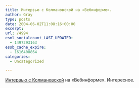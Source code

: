 ```yaml
---
title: Интервью с Колмановской на «Вебинформе».
author: Gray
type: posts
date: 2004-06-02T11:08:16+00:00
excerpt:
url: /4994
esml_socialcount_LAST_UPDATED:
  - 1497293163
essb_cache_expire:
  - 1616408864
categories:
  - Uncategorized

---
```








<a href="http://webinform.ru/interview/1230.html" target="_blank">Интервью с Колмановской</a> на &#171;Вебинформе&#187;. Интересное.